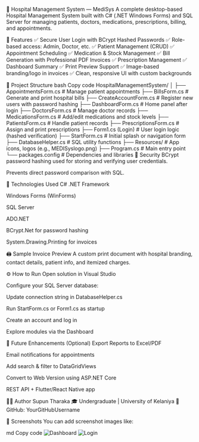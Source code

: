 🏥 Hospital Management System — MediSys
A complete desktop-based Hospital Management System built with C# (.NET Windows Forms) and SQL Server for managing patients, doctors, medications, prescriptions, billing, and appointments.


🚀 Features
✅ Secure User Login with BCrypt Hashed Passwords
✅ Role-based access: Admin, Doctor, etc.
✅ Patient Management (CRUD)
✅ Appointment Scheduling
✅ Medication & Stock Management
✅ Bill Generation with Professional PDF Invoices
✅ Prescription Management
✅ Dashboard Summary
✅ Print Preview Support
✅ Image-based branding/logo in invoices
✅ Clean, responsive UI with custom backgrounds

📁 Project Structure
bash
Copy code
HospitalManagementSystem/
│
├── AppointmentsForm.cs       # Manage patient appointments
├── BillsForm.cs              # Generate and print hospital bills
├── CreateAccountForm.cs      # Register new users with password hashing
├── DashboardForm.cs          # Home panel after login
├── DoctorsForm.cs            # Manage doctor records
├── MedicationsForm.cs        # Add/edit medications and stock levels
├── PatientsForm.cs           # Handle patient records
├── PrescriptionsForm.cs      # Assign and print prescriptions
├── Form1.cs (Login)          # User login logic (hashed verification)
├── StartForm.cs              # Initial splash or navigation form
├── DatabaseHelper.cs         # SQL utility functions
├── Resources/                # App icons, logos (e.g., MEDISyslogo.png)
├── Program.cs                # Main entry point
└── packages.config           # Dependencies and libraries
🔐 Security
BCrypt password hashing used for storing and verifying user credentials.

Prevents direct password comparison with SQL.

💾 Technologies Used
C# .NET Framework

Windows Forms (WinForms)

SQL Server

ADO.NET

BCrypt.Net for password hashing

System.Drawing.Printing for invoices

🖨 Sample Invoice Preview
A custom print document with hospital branding, contact details, patient info, and itemized charges.

⚙ How to Run
Open solution in Visual Studio

Configure your SQL Server database:

Update connection string in DatabaseHelper.cs

Run StartForm.cs or Form1.cs as startup

Create an account and log in

Explore modules via the Dashboard

📌 Future Enhancements (Optional)
Export Reports to Excel/PDF

Email notifications for appointments

Add search & filter to DataGridViews

Convert to Web Version using ASP.NET Core

REST API + Flutter/React Native app

👨‍💻 Author
Supun Tharaka
🎓 Undergraduate | University of Kelaniya
🔗 GitHub: YourGitHubUsername

📸 Screenshots
You can add screenshot images like:

md
Copy code
![Dashboard](screenshots/dashboard.png)
![Login](screenshots/login.png)
